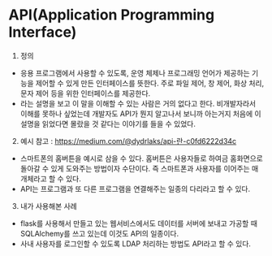 # API(Application Programming Interface)

1. 정의
-  응용 프로그램에서 사용할 수 있도록, 운영 체제나 프로그래밍 언어가 제공하는 기능을 제어할 수 있게 만든 인터페이스를 뜻한다. 주로 파일 제어, 창 제어, 화상 처리, 문자 제어 등을 위한 인터페이스를 제공한다.
- 라는 설명을 보고 이 말을 이해할 수 있는 사람은 거의 없다고 한다. 비개발자라서 이해를 못하나 싶었는데 개발자도 API가 뭔지 알고나서 보니까 아는거지 처음에 이 설명을 읽었다면 몰랐을 것 같다는 이야기를 들을 수 있었다.

2. 예시
참고 : https://medium.com/@dydrlaks/api-란-c0fd6222d34c
- 스마트폰의 홈버튼을 예시로 삼을 수 있다. 홈버튼은 사용자들로 하여금 홈화면으로 돌아갈 수 있게 도와주는 방법이자 수단이다. 즉 스마트폰과 사용자를 이어주는 매개체라고 할 수 있다.
- API는 프로그램과 또 다른 프로그램을 연결해주는 일종의 다리라고 할 수 있다.

3. 내가 사용해본 사례
- flask를 사용해서 만들고 있는 웹서비스에서도 데이터를 서버에 보내고 가공할 때 SQLAlchemy를 쓰고 있는데 이것도 API의 일종이다.
- 사내 사용자를 로그인할 수 있도록 LDAP 처리하는 방법도 API라고 할 수 있다.
